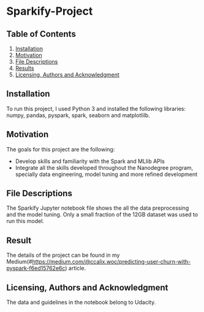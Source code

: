 # Sparkify-Project

## Table of Contents
1. [Installation](#Installation)
2. [Motivation](#Motivation)
3. [File Descriptions](#FileDescriptions)
4. [Results](#Results)
5. [Licensing, Authors and Acknowledgment](#Licensing,AuthorsandAcknowledgment)

## Installation
To run this project, I used Python 3 and installed the following libraries: numpy, pandas, pyspark, spark, seaborn and matplotlilb.

## Motivation
The goals for this project are the following:
- Develop skills and familiarity with the Spark and MLlib APIs
- Integrate all the skills developed throughout the Nanodegree program, specially data engineering, model tuning and more refined development

## File Descriptions
The Sparkify Jupyter notebook file shows the all the data preprocessing and the model tuning. Only a small fraction of the 12GB dataset was used to run this model.

## Result
The details of the project can be found in my Medium(#https://medium.com/@ccalix.woc/predicting-user-churn-with-pyspark-f6ed15762e6c) article.

## Licensing, Authors and Acknowledgment
The data and guidelines in the notebook belong to Udacity.
